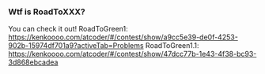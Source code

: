 ### Wtf is RoadToXXX?

You can check it out!
RoadToGreen1: https://kenkoooo.com/atcoder/#/contest/show/a9cc5e39-de0f-4253-902b-15974df701a9?activeTab=Problems
RoadToGreen1.1: https://kenkoooo.com/atcoder/#/contest/show/47dcc77b-1e43-4f38-bc93-3d868ebcadea
